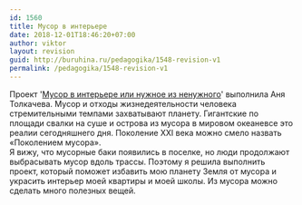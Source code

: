 ```yaml
---
id: 1560
title: Мусор в интерьере
date: 2018-12-01T18:46:20+07:00
author: viktor
layout: revision
guid: http://buruhina.ru/pedagogika/1548-revision-v1
permalink: /pedagogika/1548-revision-v1
---
```

Проект '[Мусор в интерьере или нужное из ненужного](https://www.dropbox.com/s/9msc589o8emvl17/)' выполнила Аня Толкачева. Мусор и отходы жизнедеятельности человека стремительными темпами захватывают планету. Гигантские по площади свалки на суше и острова из мусора в мировом океаневсе это реалии сегодняшнего дня. Поколение XXI века можно смело назвать «Поколением мусора».  
Я вижу, что мусорные баки появились в поселке, но люди продолжают выбрасывать мусор вдоль трассы. Поэтому я решила выполнить проект, который поможет избавить мою планету Земля от мусора и украсить интерьер моей квартиры и моей школы. Из мусора можно сделать много полезных вещей.